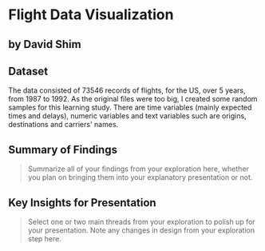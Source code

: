 # Flight Data Visualization
## by David Shim


## Dataset

The data consisted of 73546 records of flights, for the US, over 5 years, from 1987 to 1992. As the original files were too big, I created some random samples for this learning study. There are time variables (mainly expected times and delays), numeric variables and text variables such are origins, destinations and carriers' names.


## Summary of Findings

> Summarize all of your findings from your exploration here, whether you plan on bringing them into your explanatory presentation or not.


## Key Insights for Presentation

> Select one or two main threads from your exploration to polish up for your presentation. Note any changes in design from your exploration step here.
